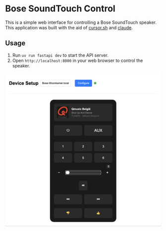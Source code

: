 # Bose SoundTouch Control

This is a simple web interface for controlling a Bose SoundTouch speaker.
This application was built with the aid of [cursor.sh](https://cursor.sh) and [claude](https://claude.ai).

## Usage

1. Run `uv run fastapi dev` to start the API server.
2. Open `http://localhost:8000` in your web browser to control the speaker.

![alt text](screenshot.png "Screenshot of the Bose SoundTouch Control")
